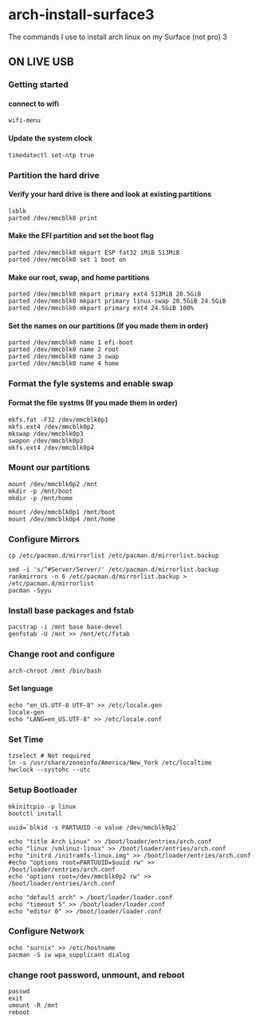 # arch-install-surface3
The commands I use to install arch linux on my Surface (not pro) 3

## ON LIVE USB

### Getting started

#### connect to wifi

```
wifi-menu
```

#### Update the system clock

```
timedatectl set-ntp true
```

### Partition the hard drive

#### Verify your hard drive is there and look at existing partitions

```
lsblk
parted /dev/mmcblk0 print
```

#### Make the EFI partition and set the boot flag

```
parted /dev/mmcblk0 mkpart ESP fat32 1MiB 513MiB
parted /dev/mmcblk0 set 1 boot on
```

#### Make our root, swap, and home partitions

```
parted /dev/mmcblk0 mkpart primary ext4 513MiB 20.5GiB
parted /dev/mmcblk0 mkpart primary linux-swap 20.5GiB 24.5GiB
parted /dev/mmcblk0 mkpart primary ext4 24.5GiB 100%
```

#### Set the names on our partitions (If you made them in order)

```
parted /dev/mmcblk0 name 1 efi-boot
parted /dev/mmcblk0 name 2 root
parted /dev/mmcblk0 name 3 swap
parted /dev/mmcblk0 name 4 home
```

### Format the fyle systems and enable swap

#### Format the file systms (If you made them in order)

```
mkfs.fat -F32 /dev/mmcblk0p1
mkfs.ext4 /dev/mmcblk0p2
mkswap /dev/mmcblk0p3
swapon /dev/mmcblk0p3
mkfs.ext4 /dev/mmcblk0p4
```

### Mount our partitions ###

```
mount /dev/mmcblk0p2 /mnt
mkdir -p /mnt/boot
mkdir -p /mnt/home

mount /dev/mmcblk0p1 /mnt/boot
mount /dev/mmcblk0p4 /mnt/home
```

### Configure Mirrors ###

```
cp /etc/pacman.d/mirrorlist /etc/pacman.d/mirrorlist.backup

sed -i 's/^#Server/Server/' /etc/pacman.d/mirrorlist.backup
rankmirrors -n 6 /etc/pacman.d/mirrorlist.backup > /etc/pacman.d/mirrorlist
pacman -Syyu
```

### Install base packages and fstab

```
pacstrap -i /mnt base base-devel
genfstab -U /mnt >> /mnt/etc/fstab
```

### Change root and configure

```
arch-chroot /mnt /bin/bash
```

#### Set language

```
echo "en_US.UTF-8 UTF-8" >> /etc/locale.gen
locale-gen
echo "LANG=en_US.UTF-8" >> /etc/locale.conf
```

### Set Time ####

```
tzselect # Not required
ln -s /usr/share/zoneinfo/America/New_York /etc/localtime
hwclock --systohc --utc
```

### Setup Bootloader ###

```
mkinitcpio -p linux
bootctl install

uuid=`blkid -s PARTUUID -o value /dev/mmcblk0p2`

echo "title Arch Linux" >> /boot/loader/entries/arch.conf
echo "linux /vmlinuz-linux" >> /boot/loader/entries/arch.conf
echo "initrd /initramfs-linux.img" >> /boot/loader/entries/arch.conf
#echo "options root=PARTUUID=$uuid rw" >> /boot/loader/entries/arch.conf
echo "options root=/dev/mmcblk0p2 rw" >> /boot/loader/entries/arch.conf

echo "default arch" > /boot/loader/loader.conf
echo "timeout 5" >> /boot/loader/loader.conf
echo "editor 0" >> /boot/loader/loader.conf
```

### Configure Network ###

```
echo "surnix" >> /etc/hostname
pacman -S iw wpa_supplicant dialog
```

### change root password, unmount, and reboot ###

```
passwd
exit
umount -R /mnt
reboot
```
